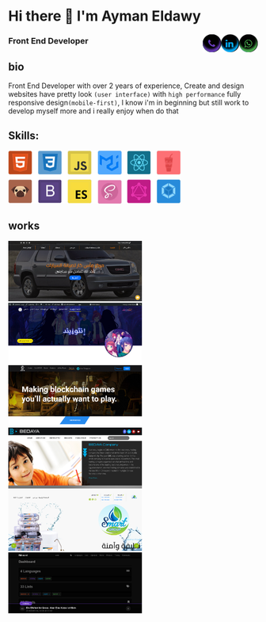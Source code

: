 
<!--
**AymanEldawy/AymanEldawy** is a ✨ _special_ ✨ repository because its `README.md` (this file) appears on your GitHub profile.

Here are some ideas to get you started:

- 🔭 I’m currently working on ...
- 🌱 I’m currently learning ...
- 👯 I’m looking to collaborate on ...
- 🤔 I’m looking for help with ...
- 💬 Ask me about ...
- 📫 How to reach me: ...
- 😄 Pronouns: ...
- ⚡ Fun fact: ...
-->
<!-- ![create and design websites](https://raw.githubusercontent.com/AymanEldawy/AymanEldawy/main/banner.png) -->

# Hi there 👋 I'm Ayman Eldawy
[<img align="right" src="https://raw.githubusercontent.com/AymanEldawy/AymanEldawy/main/whats-icon.png" alt="" width="">](https://api.whatsapp.com/send/?phone=+201501685804&text&app_absent=0)
[<img align="right" src="https://raw.githubusercontent.com/AymanEldawy/AymanEldawy/main/linkedin-icon.png" alt="" width="">](https://www.linkedin.com/in/aymaneldawy/)
[<img align="right" src="https://raw.githubusercontent.com/AymanEldawy/AymanEldawy/main/phone-icon.png" alt="" width="">](tel:+2001021868543)
### Front End Developer

## bio
Front End Developer with over 2 years of experience, Create and design websites have pretty look <code>(user interface)</code> with <code>high performance</code> fully responsive design<code>(mobile-first)</code>, I know i'm in beginning but still work to develop myself more and i really enjoy when do that

## Skills:
![skills](https://raw.githubusercontent.com/AymanEldawy/AymanEldawy/main/skills.png)
## works
[<img src="https://raw.githubusercontent.com/AymanEldawy/AymanEldawy/main/mas-car.png" alt="mas-car" width="270px">](https://aymaneldawy.github.io/mas-car/)
[<img src="https://raw.githubusercontent.com/AymanEldawy/AymanEldawy/main/pluvias.png" alt="pluvias" width="270px">](https://pluvias.net/)
[<img src="https://raw.githubusercontent.com/AymanEldawy/AymanEldawy/main/metagamevr.png" alt="metagamevr" width="270px">](https://metagamevr.com/)
[<img src="https://raw.githubusercontent.com/AymanEldawy/AymanEldawy/main/bedaya.png" alt="bedaya" width="270px">](http://bedaya-stationery.com/)
[<img src="https://raw.githubusercontent.com/AymanEldawy/AymanEldawy/main/smartgroup.png" alt="smartgroup" width="270px">](http://www.smartgroup-alex.com/)
[<img src="https://raw.githubusercontent.com/AymanEldawy/AymanEldawy/main/rm-word-full.png" alt="rm-word" width="270px">](https://aymaneldawy.github.io/RM-word/dist/)

<!-- - 🌱 I’m currently learning React roadmap 
 -->


